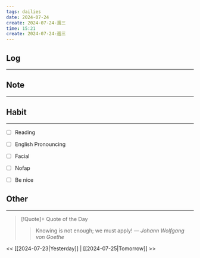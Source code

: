 ```yaml
---
tags: dailies  
date: 2024-07-24
create: 2024-07-24-週三
time: 15:21
create: 2024-07-24-週三
---
```


## Log
---


## Note
---


## Habit
---
- [ ] Reading
- [ ] English Pronouncing
- [ ] Facial
- [ ] Nofap
- [ ] Be nice


## Other
---

> [!Quote]+ Quote of the Day
> > Knowing is not enough; we must apply!
> — <cite>Johann Wolfgang von Goethe</cite>

<< [[2024-07-23|Yesterday]] | [[2024-07-25|Tomorrow]] >>